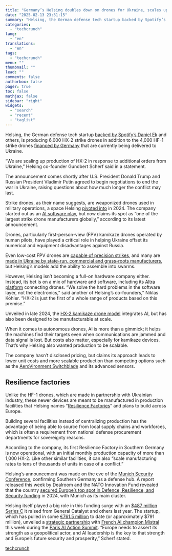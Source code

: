```yaml
---
title: "Germany’s Helsing doubles down on drones for Ukraine, scales up manufacturing"
date: "2025-02-13 23:31:15"
summary: "Helsing, the German defense tech startup backed by Spotify’s Daniel Ek and others, is producing 6,000 HX-2 strike drones in addition to the 4,000 HF-1 strike drones financed by Germany that are currently being delivered to Ukraine. “We are scaling up production of HX-2 in response to additional orders from..."
categories:
  - "techcrunch"
lang:
  - "en"
translations:
  - "en"
tags:
  - "techcrunch"
menu: ""
thumbnail: ""
lead: ""
comments: false
authorbox: false
pager: true
toc: false
mathjax: false
sidebar: "right"
widgets:
  - "search"
  - "recent"
  - "taglist"
---
```


Helsing, the German defense tech startup [backed by Spotify’s Daniel Ek](https://techcrunch.com/2021/11/09/daniel-eks-fund-puts-e100m-into-defence-startup-helsing-ai-to-support-democracies/) and others, is producing 6,000 HX-2 strike drones in addition to the 4,000 HF-1 strike drones [financed by Germany](https://www.linkedin.com/posts/torstenreil_proud-to-show-our-hf-1-strike-drone-to-president-activity-7269366825463803904-TZSf/) that are currently being delivered to Ukraine.

“We are scaling up production of HX-2 in response to additional orders from Ukraine,” Helsing co-founder Gundbert Scherf said in a statement.

The announcement comes shortly after U.S. President Donald Trump and Russian President Vladimir Putin agreed to begin negotiations to end the war in Ukraine, raising questions about how much longer the conflict may last.

Strike drones, as their name suggests, are weaponized drones used in military operations, a space Helsing [pivoted into](https://www.forbes.com/sites/iainmartin/2024/12/05/helsing-europe-pivot-killer-drones/) in 2024. The company started out as an [AI software play](https://techcrunch.com/2021/11/09/daniel-eks-fund-puts-e100m-into-defence-startup-helsing-ai-to-support-democracies/), but now claims its spot as “one of the largest strike drone manufacturers globally,” according to its latest announcement.

Drones, particularly first-person-view (FPV) kamikaze drones operated by human pilots, have played a critical role in helping Ukraine offset its numerical and equipment disadvantages against Russia.

Even low-cost FPV drones are [capable of precision strikes](https://kyivindependent.com/for-first-time-ukraine-attacks-russian-positions-using-solely-ground-fpv-drones/), and many are [made in Ukraine by state-run, commercial and grass-roots manufacturers](https://www.kyivpost.com/post/44112), but Helsing’s models add the ability to assemble into swarms.

However, Helsing isn’t becoming a full-on hardware company either. Instead, its bet is on a mix of hardware and software, including its [Altra platform](https://helsing.ai/altra) connecting drones. “We solve the hard problems in the software layer, not the electronics,” said another of Helsing’s co-founders,” Niklas Köhler. “HX-2 is just the first of a whole range of products based on this premise.”

Unveiled in late 2024, the [HX-2 kamikaze drone model](https://helsing.ai/hx-2) integrates AI, but has also been designed to be manufacturable at scale.

When it comes to autonomous drones, AI is more than a gimmick; it helps the machines find their targets even when communications are jammed and data signal is lost. But costs also matter, especially for kamikaze devices. That’s why Helsing also wanted production to be scalable.

The company hasn’t disclosed pricing, but claims its approach leads to lower unit costs and more scalable production than competing options such as the [AeroVironment Switchblade](https://en.wikipedia.org/wiki/AeroVironment_Switchblade) and its advanced sensors.

Resilience factories
--------------------

Unlike the HF-1 drones, which are made in partnership with Ukrainian industry, these newer devices are meant to be manufactured in production facilities that Helsing names “[Resilience Factories](https://helsing.ai/resilience-factories)” and plans to build across Europe.

Building several facilities instead of centralizing production has the advantage of being able to source from local supply chains and workforces, which is often a requirement from national defense procurement departments for sovereignty reasons.

According to the company, its first Resilience Factory in Southern Germany is now operational, with an initial monthly production capacity of more than 1,000 HX-2. Like other similar facilities, it can also “scale manufacturing rates to tens of thousands of units in case of a conflict.”

Helsing’s announcement was made on the eve of the [Munich Security Conference](https://securityconference.org/en/), confirming Southern Germany as a defense hub. A report released this week by Dealroom and the NATO Innovation Fund revealed that the country [secured Europe’s top spot in Defence, Resilience, and Security funding](https://techcrunch.com/2025/02/12/defense-and-resilience-tech-reached-an-all-time-high-10-of-all-vc-funding-in-europe/) in 2024, with Munich as its main cluster.

Helsing itself played a big role in this funding surge with an [$487 million Series C](https://techcrunch.com/2024/07/11/defence-ai-startup-helsing-raises-487m-series-c-plans-baltic-expansion-to-combat-russian-threat/) it raised from General Catalyst and others last year. The startup, which has pulled in some [€761.5 million](https://www.crunchbase.com/organization/helsing) to date (or approximately $791 million), unveiled a [strategic partnership](https://helsing.ai/newsroom/helsing-and-mistral-announce-strategic-partnership-in-defence-ai) with [French AI champion Mistral](https://techcrunch.com/2025/02/10/mistral-gets-down-to-business/) this week during the [Paris AI Action Summit](https://techcrunch.com/tag/france-ai-action-summit/). “Europe needs to assert its strength as a geopolitical actor, and AI leadership is the key to that strength and Europe’s future security and prosperity,” Scherf stated.

[techcrunch](https://techcrunch.com/2025/02/13/germanys-helsing-doubles-down-on-drones-for-ukraine-scales-up-manufacturing/)
